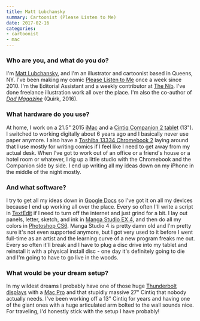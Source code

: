 ```yaml
---
title: Matt Lubchansky
summary: Cartoonist (Please Listen to Me)
date: 2017-02-16
categories:
- cartoonist
- mac
---
```


### Who are you, and what do you do?

I'm [Matt Lubchansky](http://matt-lub.com/ "Matt's website."), and I'm an illustrator and cartoonist based in Queens, NY. I've been making my comic [Please Listen to Me](http://www.listen-tome.com/ "Matt's weekly web comic.") once a week since 2010. I'm the Editorial Assistant and a weekly contributor at [The Nib](https://thenib.com/ "A daily comic publication."). I've done freelance illustration work all over the place. I'm also the co-author of [*Dad Magazine*](https://www.amazon.com/Dad-Magazine-Americas-Pop-Culture/dp/1594748640/ "A pop magazine.") (Quirk, 2016).

### What hardware do you use?

At home, I work on a 21.5" 2015 [iMac][] and a [Cintiq Companion 2 tablet][cintiq-companion-2] (13"). I switched to working digitally about 6 years ago and I basically never use paper anymore. I also have a [Toshiba 13334 Chromebook 2][chromebook-2] laying around that I use mostly for writing comics if I feel like I need to get away from my actual desk. When I've got to work out of an office or a friend's house or a hotel room or whatever, I rig up a little studio with the Chromebook and the Companion side by side. I end up writing all my ideas down on my iPhone in the middle of the night mostly.

### And what software?

I try to get all my ideas down in [Google Docs][google-docs] so I've got it on all my devices because I end up working all over the place. Every so often I'll write a script in [TextEdit][] if I need to turn off the internet and just grind for a bit. I lay out panels, letter, sketch, and ink in [Manga Studio EX 4][manga-studio-ex], and then do all my colors in [Photoshop CS6][photoshop]. Manga Studio 4 is pretty damn old and I'm pretty sure it's not even supported anymore, but I got very used to it before I went full-time as an artist and the learning curve of a new program freaks me out. Every so often it'll break and I have to plug a disc drive into my tablet and reinstall it with a physical install disc - one day it's definitely going to die and I'm going to have to go live in the woods.

### What would be your dream setup?

In my wildest dreams I probably have one of those huge [Thunderbolt displays][thunderbolt-display] with a [Mac Pro][mac-pro] and that stupidly massive 27" Cintiq that nobody actually needs. I've been working off a 13" Cintiq for years and having one of the giant ones with a huge articulated arm bolted to the wall sounds nice. For traveling, I'd honestly stick with the setup I have probably!

[chromebook-2]: https://www.cnet.com/products/toshiba-chromebook-2-review/ "A 13.3 inch Chrome OS laptop."
[cintiq-companion-2]: https://www.wacom.com/en-us/products/pen-displays/cintiq-companion-2 "A drawing tablet."
[google-docs]: https://en.wikipedia.org/wiki/Google_Docs "A web-based office suite."
[imac]: https://www.apple.com/imac/ "An all-in-one computer."
[mac-pro]: https://www.apple.com/mac-pro/ "The Intel-based Mac tower computer."
[manga-studio-ex]: https://my.smithmicro.com/manga-studio-ex-5.html "Comic and manga creation software."
[photoshop]: https://www.adobe.com/products/photoshop.html "A bitmap image editor."
[textedit]: https://support.apple.com/en-us/HT2523 "A text editor included with Mac OS X."
[thunderbolt-display]: https://www.apple.com/displays/ "A Thunderbolt-powered monitor."
